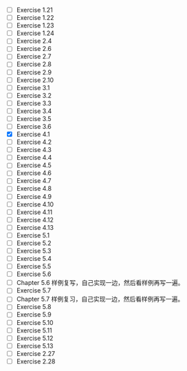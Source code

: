 - [ ] Exercise 1.21
- [ ] Exercise 1.22
- [ ] Exercise 1.23
- [ ] Exercise 1.24
- [ ] Exercise 2.4
- [ ] Exercise 2.6
- [ ] Exercise 2.7
- [ ] Exercise 2.8
- [ ] Exercise 2.9
- [ ] Exercise 2.10
- [ ] Exercise 3.1
- [ ] Exercise 3.2
- [ ] Exercise 3.3
- [ ] Exercise 3.4
- [ ] Exercise 3.5
- [ ] Exercise 3.6
- [x] Exercise 4.1 
- [ ] Exercise 4.2 
- [ ] Exercise 4.3 
- [ ] Exercise 4.4 
- [ ] Exercise 4.5 
- [ ] Exercise 4.6 
- [ ] Exercise 4.7 
- [ ] Exercise 4.8 
- [ ] Exercise 4.9 
- [ ] Exercise 4.10 
- [ ] Exercise 4.11 
- [ ] Exercise 4.12 
- [ ] Exercise 4.13 
- [ ] Exercise 5.1
- [ ] Exercise 5.2
- [ ] Exercise 5.3
- [ ] Exercise 5.4
- [ ] Exercise 5.5
- [ ] Exercise 5.6
- [ ] Chapter 5.6 样例复写，自己实现一边，然后看样例再写一遍。
- [ ] Exercise 5.7
- [ ] Chapter 5.7 样例复习，自己实现一边，然后看样例再写一遍。
- [ ] Exercise 5.8
- [ ] Exercise 5.9
- [ ] Exercise 5.10
- [ ] Exercise 5.11
- [ ] Exercise 5.12
- [ ] Exercise 5.13
- [ ] Exercise 2.27
- [ ] Exercise 2.28